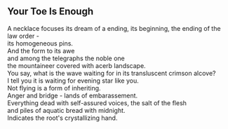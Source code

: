 Your Toe Is Enough
------------------
A necklace focuses its dream of a ending, its beginning, the ending of the law order -  
its homogeneous pins.  
And the form to its awe  
and among the telegraphs the noble one  
the mountaineer covered with acerb landscape.  
You say, what is the wave waiting for in its transluscent crimson alcove?  
I tell you it is waiting for evening star like you.  
Not flying is a form of inheriting.  
Anger and bridge - lands of embarassement.  
Everything dead with self-assured voices, the salt of the flesh  
and piles of aquatic bread with midnight.  
Indicates the root's crystallizing hand.  
